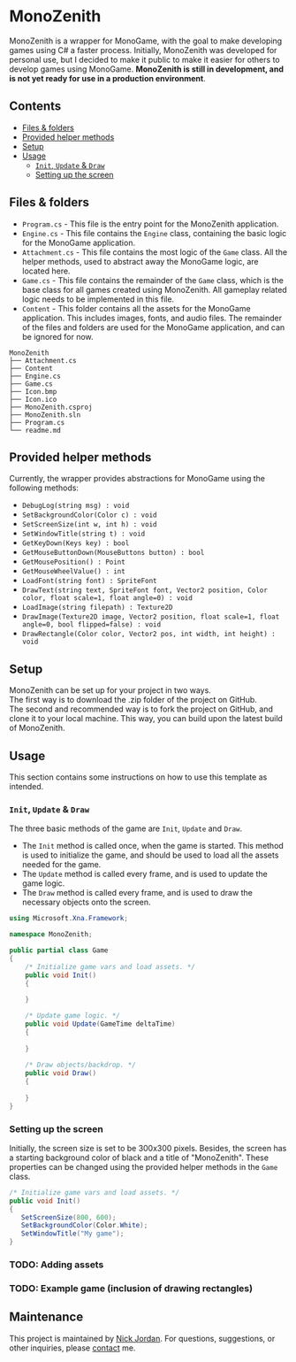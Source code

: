 # MonoZenith
MonoZenith is a wrapper for MonoGame, with the goal to make developing games using C# a 
faster process. Initially, MonoZenith was developed for personal use, but I decided to make 
it public to make it easier for others to develop games using MonoGame. **MonoZenith is still
in development, and is not yet ready for use in a production environment**.

## Contents
- [Files & folders](#files--folders)
- [Provided helper methods](#provided-helper-methods)
- [Setup](#setup)
- [Usage](#usage)
  - [`Init`, `Update` & `Draw`](#init--update--draw)
  - [Setting up the screen](#setting-up-the-screen)

## Files & folders
- `Program.cs` - This file is the entry point for the MonoZenith application. 
- `Engine.cs` - This file contains the `Engine` class, containing the basic logic for the MonoGame application.
- `Attachment.cs` - This file contains the most logic of the `Game` class. All the helper methods, used to abstract away the MonoGame logic, are located here.
- `Game.cs` - This file contains the remainder of the `Game` class, which is the base class for all games created using MonoZenith. All gameplay related logic needs to be implemented in this file.
- `Content` - This folder contains all the assets for the MonoGame application. This includes images, fonts, and audio files.
The remainder of the files and folders are used for the MonoGame application, and can be ignored for now.

````
MonoZenith
├── Attachment.cs
├── Content
├── Engine.cs
├── Game.cs
├── Icon.bmp
├── Icon.ico
├── MonoZenith.csproj
├── MonoZenith.sln
├── Program.cs
└── readme.md
````

## Provided helper methods
Currently, the wrapper provides abstractions for MonoGame using the following methods:
- `DebugLog(string msg) : void`
- `SetBackgroundColor(Color c) : void`
- `SetScreenSize(int w, int h) : void`
- `SetWindowTitle(string t) : void`
- `GetKeyDown(Keys key) : bool`
- `GetMouseButtonDown(MouseButtons button) : bool`
- `GetMousePosition() : Point`
- `GetMouseWheelValue() : int`
- `LoadFont(string font) : SpriteFont`
- `DrawText(string text, SpriteFont font, Vector2 position, Color color, float scale=1, float angle=0) : void`
- `LoadImage(string filepath) : Texture2D`
- `DrawImage(Texture2D image, Vector2 position, float scale=1, float angle=0, bool flipped=false) : void`
- `DrawRectangle(Color color, Vector2 pos, int width, int height) : void`

## Setup
MonoZenith can be set up for your project in two ways.
<br/>The first way is to download the .zip folder of the project on GitHub. 
<br/>The second and recommended way is to fork the project on GitHub, and clone it to your local 
machine. This way, you can build upon the latest build of MonoZenith. 

## Usage
This section contains some instructions on how to use this template as intended. 

### `Init`, `Update` & `Draw`
The three basic methods of the game are `Init`, `Update` and `Draw`.
- The `Init` method is called once, when the game is started. This method is used to initialize
the game, and should be used to load all the assets needed for the game.
- The `Update` method is called every frame, and is used to update the game logic.
- The `Draw` method is called every frame, and is used to draw the necessary objects onto the screen.

```csharp
using Microsoft.Xna.Framework;

namespace MonoZenith;

public partial class Game
{
    /* Initialize game vars and load assets. */
    public void Init()
    {
        
    }

    /* Update game logic. */
    public void Update(GameTime deltaTime)
    {
        
    }
    
    /* Draw objects/backdrop. */
    public void Draw()
    {
        
    }
}
```

### Setting up the screen
Initially, the screen size is set to be 300x300 pixels. Besides, the screen has a starting 
background color of black and a title of "MonoZenith". These properties can be changed
using the provided helper methods in the `Game` class.

```csharp
/* Initialize game vars and load assets. */
public void Init()
{
   SetScreenSize(800, 600);
   SetBackgroundColor(Color.White);
   SetWindowTitle("My game");     
}
```
### TODO: Adding assets

### TODO: Example game (inclusion of drawing rectangles)

## Maintenance
This project is maintained by [Nick Jordan](https://www.linkedin.com/in/nick-jordan-11247bba/).
For questions, suggestions, or other inquiries, please [contact](mailto:nickjordan2002@gmail.com) me. 

